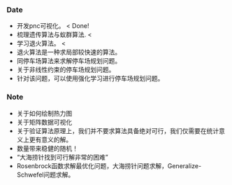 ### Date
- 开发pnc可视化。 < Done!
- 梳理遗传算法与蚁群算法. <
- 学习退火算法。 < 
- 退火算法是一种求局部较快速的算法。
- 同停车场算法来求解停车场规划问题。
- 关于非线性约束的停车场规划问题。
- 针对该问题，可以使用强化学习进行停车场规划问题。

### Note
- 关于如何绘制热力图
- 关于矩阵数据可视化
- 关于验证算法原理上，我们并不要求算法具备绝对可行，我们仅需要在统计意义上更有意义的解。
- 数量带来稳健的随机！
- “大海捞针找到可行解非常的困难”
- Rosenbrock函数求解最优化问题，大海捞针问题求解，Generalize-Schwefel问题求解。